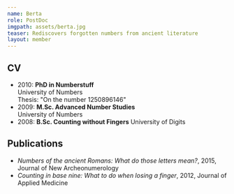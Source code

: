 ```yaml
---
name: Berta
role: PostDoc
imgpath: assets/berta.jpg
teaser: Rediscovers forgotten numbers from ancient literature
layout: member
---
```


## CV

- 2010: **PhD in Numberstuff** \
  University of Numbers \
  Thesis: "On the number 1250896146"
- 2009: **M.Sc. Advanced Number Studies** \
  University of Numbers
- 2008: **B.Sc. Counting without Fingers**
  University of Digits

## Publications  

- *Numbers of the ancient Romans: What do those letters mean?*, 2015,
  Journal of New Archeonumerology
- *Counting in base nine: What to do when losing a finger*, 2012, Journal of
  Applied Medicine